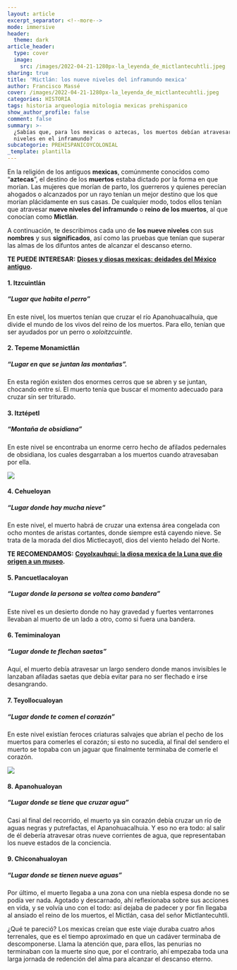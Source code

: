 ```yaml
---
layout: article
excerpt_separator: <!--more-->
mode: immersive
header:
  theme: dark
article_header:
  type: cover
  image:
    src: /images/2022-04-21-1280px-la_leyenda_de_mictlantecuhtli.jpeg
sharing: true
title: 'Mictlán: los nueve niveles del inframundo mexica'
author: Francisco Massé
cover: /images/2022-04-21-1280px-la_leyenda_de_mictlantecuhtli.jpeg
categories: HISTORIA
tags: historia arqueologia mitologia mexicas prehispanico
show_author_profile: false
comment: false
summary: >-
  ¿Sabías que, para los mexicas o aztecas, los muertos debían atravesar nueve
  niveles en el inframundo?
subcategorie: PREHISPANICOYCOLONIAL
_template: plantilla
---
```







En la religión de los antiguos **mexicas**, comúnmente conocidos como “**aztecas**”, el destino de los **muertos** estaba dictado por la forma en que morían. Las mujeres que morían de parto, los guerreros y quienes perecían ahogados o alcanzados por un rayo tenían un mejor destino que los que morían plácidamente en sus casas. De cualquier modo, todos ellos tenían que atravesar **nueve niveles del inframundo** o **reino de los muertos**, al que conocían como **Mictlán**.

A continuación, te describimos cada uno de **los nueve niveles** con sus **nombres** y sus **significados**, así como las pruebas que tenían que superar las almas de los difuntos antes de alcanzar el descanso eterno.

**TE PUEDE INTERESAR:** [**Dioses y diosas mexicas: deidades del México antiguo**](https://blog.tonoysumariachi.com/historia/2022/10/04/dioses-y-diosas-mexicas-deidades-del-mexico-antiguo.html)**.**

#### 1. Itzcuintlán

##### “Lugar que habita el perro”

En este nivel, los muertos tenían que cruzar el río Apanohuacalhuia, que divide el mundo de los vivos del reino de los muertos. Para ello, tenían que ser ayudados por un perro o _xoloitzcuintle_.

#### 2. Tepeme Monamictlán

##### “Lugar en que se juntan las montañas”.

En esta región existen dos enormes cerros que se abren y se juntan, chocando entre sí. El muerto tenía que buscar el momento adecuado para cruzar sin ser triturado.

#### 3. Itztépetl

##### “Montaña de obsidiana”

En este nivel se encontraba un enorme cerro hecho de afilados pedernales de obsidiana, los cuales desgarraban a los muertos cuando atravesaban por ella.

![](https://upload.wikimedia.org/wikipedia/commons/f/fb/CodexBorgia.jpg)

#### 4. Cehueloyan

##### “Lugar donde hay mucha nieve”

En este nivel, el muerto habrá de cruzar una extensa área congelada con ocho montes de aristas cortantes, donde siempre está cayendo nieve. Se trata de la morada del dios Mictlecayotl, dios del viento helado del Norte.

**TE RECOMENDAMOS:** [**Coyolxauhqui: la diosa mexica de la Luna que dio origen a un museo**](https://blog.tonoysumariachi.com/historia/2022/08/17/coyolxauhqui-la-diosa-mexica-de-la-luna-que-dio-origen-a-un-museo.html)**.**

#### 5. Pancuetlacaloyan

##### “Lugar donde la persona se voltea como bandera”

Este nivel es un desierto donde no hay gravedad y fuertes ventarrones llevaban al muerto de un lado a otro, como si fuera una bandera.

#### 6. Temiminaloyan

##### “Lugar donde te flechan saetas”

Aquí, el muerto debía atravesar un largo sendero donde manos invisibles le lanzaban afiladas saetas que debía evitar para no ser flechado e irse desangrando.

#### 7. Teyollocualoyan

##### “Lugar donde te comen el corazón”

En este nivel existían feroces criaturas salvajes que abrían el pecho de los muertos para comerles el corazón; si esto no sucedía, al final del sendero el muerto se topaba con un jaguar que finalmente terminaba de comerle el corazón.

![](https://upload.wikimedia.org/wikipedia/commons/4/46/9infiernos.png)

#### 8. Apanohualoyan

##### “Lugar donde se tiene que cruzar agua”

Casi al final del recorrido, el muerto ya sin corazón debía cruzar un río de aguas negras y putrefactas, el Apanohuacalhuia. Y eso no era todo: al salir de él debería atravesar otras nueve corrientes de agua, que representaban los nueve estados de la conciencia.

#### 9. Chiconahualoyan

##### “Lugar donde se tienen nueve aguas”

Por último, el muerto llegaba a una zona con una niebla espesa donde no se podía ver nada. Agotado y descarnado, ahí reflexionaba sobre sus acciones en vida, y se volvía uno con el todo: así dejaba de padecer y por fin llegaba al ansiado el reino de los muertos, el Mictlán, casa del señor Mictlantecuhtli.

¿Qué te pareció? Los mexicas creían que este viaje duraba cuatro años terrenales, que es el tiempo aproximado en que un cadáver terminaba de descomponerse. Llama la atención que, para ellos, las penurias no terminaban con la muerte sino que, por el contrario, ahí empezaba toda una larga jornada de redención del alma para alcanzar el descanso eterno.
